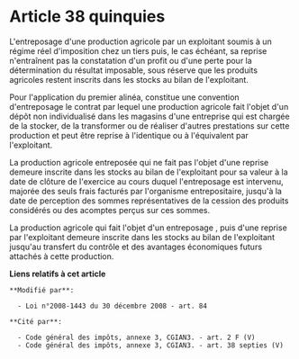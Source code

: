 # Article 38 quinquies

L'entreposage d'une production agricole par un exploitant soumis à un régime réel d'imposition chez un tiers puis, le cas
échéant, sa reprise n'entraînent pas la constatation d'un profit ou d'une perte pour la détermination du résultat imposable,
sous réserve que les produits agricoles restent inscrits dans les stocks au bilan de l'exploitant.

Pour l'application du premier alinéa, constitue une convention d'entreposage le contrat par lequel une production agricole
fait l'objet d'un dépôt non individualisé dans les magasins d'une entreprise qui est chargée de la stocker, de la transformer
ou de réaliser d'autres prestations sur cette production et peut être reprise à l'identique ou à l'équivalent par
l'exploitant.

La  production agricole entreposée qui ne fait pas l'objet d'une reprise demeure  inscrite dans les stocks au bilan de
l'exploitant pour sa valeur à la date de  clôture de l'exercice au cours duquel l'entreposage est intervenu, majorée des
seuls frais facturés par l'organisme entrepositaire, jusqu'à la date de  perception des sommes représentatives de la cession
des produits considérés ou  des acomptes perçus sur ces sommes. 

La production agricole qui fait l'objet d'un entreposage , puis d'une  reprise par l'exploitant demeure inscrite dans les
stocks au bilan de l'exploitant jusqu'au transfert du contrôle et des avantages économiques futurs attachés à cette
production.

**Liens relatifs à cet article**

	**Modifié par**:

	  - Loi n°2008-1443 du 30 décembre 2008 - art. 84

	**Cité par**:

	  - Code général des impôts, annexe 3, CGIAN3. - art. 2 F (V)
	  - Code général des impôts, annexe 3, CGIAN3. - art. 38 septies (V)
